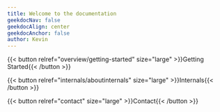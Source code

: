 ```yaml
---
title: Welcome to the documentation
geekdocNav: false
geekdocAlign: center
geekdocAnchor: false
author: Kevin
---
```


{{< button relref="overview/getting-started" size="large" >}}Getting Started{{< /button >}}

{{< button relref="internals/aboutinternals" size="large" >}}Internals{{< /button >}}

{{< button relref="contact" size="large" >}}Contact{{< /button >}}
